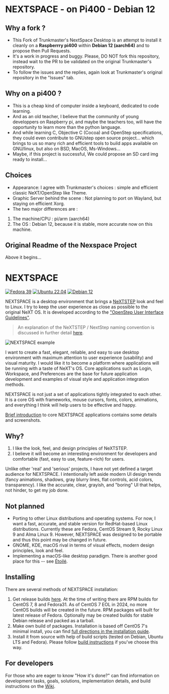 # NEXTSPACE - on Pi400 - Debian 12

## Why a fork ?

- This Fork of Trunkmaster's NextSpace Desktop is an attempt to install it cleanly on a **Raspberrry pi400** within **Debian 12 (aarch64)** and to propose then Pull Requests.
- It's a work in progress and buggy. Please, DO NOT fork this repository, instead wait to the PR to be validated on the original Trunkmaster's repository.
- To follow the issues and the replies, again look at Trunkmaster's original repository in the "Issues" tab.

## Why on a pi400 ?

- This is a cheap kind of computer inside a keyboard, dedicated to code learning.
- And as an old teacher, I believe that the community of young developpers on Raspberry pi, and maybe the teachers too, will have the opportunity to learn more than the python language.
- And while learning C, Objective C (Cocoa) and OpenStep specifications, they could even contribute to GNUstep open source project... which brings to us so many rich and efficient tools to build apps available on GNU/linux, but also on BSD, MacOS, Ms-Windows...
- Maybe, if this project is successful, We could propose an SD card img ready to install...

## Choices

- Appearance: I agree with Trunkmaster's choices : simple and efficient classic NeXT/OpenStep like Theme.
- Graphic Server behind the scene : Not planning to port on Wayland, but staying on efficient Xorg.
- The two major differences are :

1) The machine/CPU : pi/arm (aarch64)
2) The OS : Debian 12, because it is stable, more accurate now on this machine.

## Original Readme of the Nexspace Project

Above it begins...

# NEXTSPACE

[![Fedora 39](https://github.com/trunkmaster/nextspace/actions/workflows/sources_fedora.yml/badge.svg)](https://github.com/trunkmaster/nextspace/actions/workflows/fedora-39.yml) [![Ubuntu 22.04](https://github.com/trunkmaster/nextspace/actions/workflows/sources_ubuntu.yml/badge.svg)](https://github.com/trunkmaster/nextspace/actions/workflows/sources_ubuntu.yml) [![Debian 12](https://github.com/trunkmaster/nextspace/actions/workflows/sources_debian.yml/badge.svg)](https://github.com/trunkmaster/nextspace/actions/workflows/sources_debian.yml)

NEXTSPACE is a desktop environment that brings a [NeXTSTEP](https://en.wikipedia.org/wiki/NeXTSTEP) look and feel to Linux. I try to keep the user experience as close as possible to the original NeXT OS. It is developed according to the ["OpenStep User Interface Guidelines"](http://www.gnustep.org/resources/documentation/OpenStepUserInterfaceGuidelines.pdf).

> An explanation of the NeXTSTEP / NextStep naming convention is discussed in further detail [here](Documentation/OpenStep%20Confusion.md).

![NEXTSPACE example](Documentation/NEXTSPACE_Screenshot.png)

I want to create a fast, elegant, reliable, and easy to use desktop environment with maximum attention to user experience (usability) and visual maturity. I would like it to become a platform where applications will be running with a taste of NeXT's OS. Core applications such as Login, Workspace, and Preferences are the base for future application development and examples of visual style and application integration methods.

NEXTSPACE is not just a set of applications tightly integrated to each other. It is a core OS with frameworks, mouse cursors, fonts, colors, animations, and everything I think will help users to be effective and happy.

[Brief introduction](Applications.md) to core NEXTSPACE applications contains some details and screenshots.

## Why?
1. I like the look, feel, and design principles of NeXTSTEP.
2. I believe it will become an interesting environment for developers and comfortable (fast, easy to use, feature-rich) for users.

Unlike other 'real' and 'serious' projects, I have not yet defined a target audience for NEXTSPACE. I intentionally left aside modern UI design trends (fancy animations, shadows, gray blurry lines, flat controls, acid colors, transparency). I like the accurate, clear, grayish, and "boring" UI that helps, not hinder, to get my job done.

## Not planned
* Porting to other Linux distributions and operating systems. For now, I want a fast, accurate, and stable version for RedHat-based Linux distributions. Currently these are Fedora, CentOS Stream 9, Rocky Linux 9 and Alma Linux 9. However, NEXTSPACE was designed to be portable and thus this point may be changed in future.
* GNOME, KDE, macOS rival in terms of visual effects, modern design principles, look and feel.
* Implementing a macOS-like desktop paradigm. There is another good place for this -- see [Étoilé](http://etoileos.com).

## Installing
There are several methods of NEXTSPACE installation:
1. Get release builds [here](https://github.com/trunkmaster/nextspace/releases). At the time of writing there are RPM builds for CentOS 7, 8 and Fedora31. As of CentOS 7 EOL in 2024, no more CentOS builds will be created in the future. RPM packages will built for latest release of Fedora. Optionally may be created builds for stable Debian release and packed as a tarball.
2. Make own build of packages. Installation is based off CentOS 7's minimal install, you can find [full directions in the installation guide](https://github.com/trunkmaster/nextspace/wiki/Install-Guide).
3. Install it from source with help of build scripts (tested on Debian, Ubuntu LTS and Fedora). Please follow [build instructions](https://github.com/trunkmaster/nextspace/blob/master/Packaging/Sources/README.md) if you've choose this way.

## For developers
For those who are eager to know "How it's done?" can find information on development tasks, goals, solutions, implementation details, and build instructions on the [Wiki](https://github.com/trunkmaster/nextspace/wiki).
